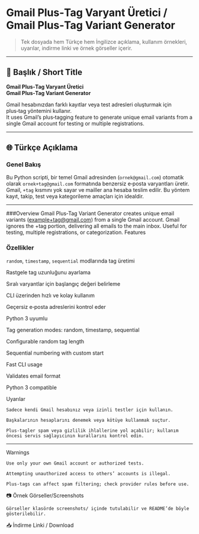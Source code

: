 # Gmail Plus‑Tag Varyant Üretici / Gmail Plus‑Tag Variant Generator

> Tek dosyada hem Türkçe hem İngilizce açıklama, kullanım örnekleri, uyarılar, indirme linki ve örnek görseller içerir.

---

## 📌 Başlık / Short Title
**Gmail Plus‑Tag Varyant Üretici**  
**Gmail Plus‑Tag Variant Generator**  

Gmail hesabınızdan farklı kayıtlar veya test adresleri oluşturmak için plus‑tag yöntemini kullanır.  
It uses Gmail’s plus‑tagging feature to generate unique email variants from a single Gmail account for testing or multiple registrations.

---

## 🌐 Türkçe Açıklama

### Genel Bakış
Bu Python scripti, bir temel Gmail adresinden (`ornek@gmail.com`) otomatik olarak `ornek+tag@gmail.com` formatında benzersiz e‑posta varyantları üretir. Gmail, `+tag` kısmını yok sayar ve mailler ana hesaba teslim edilir. Bu yöntem kayıt, takip, test veya kategorileme amaçları için idealdir.

---

###Overview
Gmail Plus‑Tag Variant Generator creates unique email variants (example+tag@gmail.com) from a single Gmail account. Gmail ignores the +tag portion, delivering all emails to the main inbox. Useful for testing, multiple registrations, or categorization.
Features

### Özellikler
`random`, `timestamp`, `sequential` modlarında tag üretimi 

Rastgele tag uzunluğunu ayarlama  

Sıralı varyantlar için başlangıç değeri belirleme  

CLI üzerinden hızlı ve kolay kullanım  

Geçersiz e‑posta adreslerini kontrol eder  

Python 3 uyumlu

Tag generation modes: random, timestamp, sequential

Configurable random tag length

Sequential numbering with custom start

Fast CLI usage

Validates email format

Python 3 compatible



Uyarılar

    Sadece kendi Gmail hesabınız veya izinli testler için kullanın.

    Başkalarının hesaplarını denemek veya kötüye kullanmak suçtur.

    Plus‑tagler spam veya gizlilik ihlallerine yol açabilir; kullanım öncesi servis sağlayıcının kurallarını kontrol edin.

---

Warnings

    Use only your own Gmail account or authorized tests.

    Attempting unauthorized access to others’ accounts is illegal.

    Plus‑tags can affect spam filtering; check provider rules before use.

📷 Örnek Görseller/Screenshots


    Görseller klasörde screenshots/ içinde tutulabilir ve README’de böyle gösterilebilir.

📥 İndirme Linki / Download




